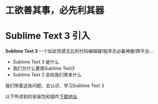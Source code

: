 # 工欲善其事，必先利其器

# Sublime Text 3 引入

**Sublime Text 3** 一个如此性感无比的代码编辑器!程序员必备神器!跨平台...

- Sublime Text 3 是什么
- 我们为什么要用Sublime Text3
- Sublime Text 3 会给我们带来什么

我们带着这些问题，去认识、学习Sublime Text 3










以下所讲到的安装包和插件[下载地址][link1_1]





[link1_1]: http://pan.baidu.com/s/1pJ3bE9X "很全面的Sublime Text 3 插件下载"